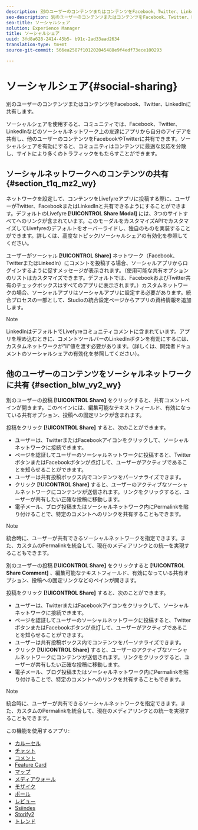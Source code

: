 ```yaml
---
description: 別のユーザーのコンテンツまたはコンテンツをFacebook、Twitter、LinkedInに共有します。
seo-description: 別のユーザーのコンテンツまたはコンテンツをFacebook、Twitter、LinkedInに共有します。
seo-title: ソーシャルシェア
solution: Experience Manager
title: ソーシャルシェア
uuid: 3fd8a628-2414-45b5- b91c-2ad33aad2634
translation-type: tm+mt
source-git-commit: 566ea2587f101202045488e9f4edf73ece100293

---
```



# ソーシャルシェア{#social-sharing}

別のユーザーのコンテンツまたはコンテンツをFacebook、Twitter、LinkedInに共有します。

ソーシャルシェアを使用すると、コミュニティでは、Facebook、Twitter、LinkedInなどのソーシャルネットワーク上の友達にアプリから自分のアイデアを共有し、他のユーザーのコンテンツをFacebookやTwitterに共有できます。ソーシャルシェアを有効にすると、コミュニティはコンテンツに最適な反応を分散し、サイトにより多くのトラフィックをもたらすことができます。

## ソーシャルネットワークへのコンテンツの共有 {#section_t1q_mz2_wy}

ネットワークを設定して、コンテンツをLivefyreアプリに投稿する際に、ユーザーがTwitter、FacebookまたはLinkedInと共有できるようにすることができます。デフォルトのLivefyre **[!UICONTROL Share Modal]** には、3つのサイトすべてへのリンクが含まれています。このモーダルをカスタマイズAPIでカスタマイズしてLivefyreのデフォルトをオーバーライドし、独自のものを実装することができます。詳しくは、高度なトピック/ソーシャルシェアの有効化を参照してください。

ユーザーがソーシャル **[!UICONTROL Share]** ネットワーク（Facebook、TwitterまたはLinkedIn）にコメントを投稿する場合、ソーシャルアプリからログインするように促すメッセージが表示されます。（使用可能な共有オプションのリストはカスタマイズできます。デフォルトでは、FacebookおよびTwitter共有のチェックボックスはすべてのアプリに表示されます。）カスタムネットワークの場合、ソーシャルアプリはソーシャルアプリに設定する必要があります。統合プロセスの一部として、Studioの統合設定ページからアプリの資格情報を追加します。

>[!NOTE]
>
>LinkedInはデフォルトでLivefyreコミュニティコメントに含まれています。アプリを埋め込むときに、コメントツールバーのLinkedInボタンを有効にするには、カスタムネットワークが"li"値を渡す必要があります。（詳しくは、開発者ドキュメントのソーシャルシェアの有効化を参照してください）。

## 他のユーザーのコンテンツをソーシャルネットワークに共有 {#section_blw_vy2_wy}

別のユーザーの投稿 **[!UICONTROL Share]** をクリックすると、共有コメントペインが開きます。このペインには、編集可能なテキストフィールド、有効になっている共有オプション、投稿への固定リンクが含まれます。

投稿をクリック **[!UICONTROL Share]** すると、次のことができます。

* ユーザーは、TwitterまたはFacebookアイコンをクリックして、ソーシャルネットワークに接続できます。
* ページを認証してユーザーのソーシャルネットワークに投稿すると、TwitterボタンまたはFacebookボタンが点灯して、ユーザーがアクティブであることを知らせることができます。
* ユーザーは共有投稿ボックス内でコンテンツをパーソナライズできます。
* クリック **[!UICONTROL Share]** すると、ユーザーのアクティブなソーシャルネットワークにコンテンツが送信されます。リンクをクリックすると、ユーザーが共有したい正確な投稿に移動します。
* 電子メール、ブログ投稿またはソーシャルネットワーク内にPermalinkを貼り付けることで、特定のコメントへのリンクを共有することもできます。

>[!NOTE]
>
>統合時に、ユーザーが共有できるソーシャルネットワークを指定できます。また、カスタムのPermalinkを統合して、現在のメディアリンクとの統一を実現することもできます。

別のユーザーの投稿 **[!UICONTROL Share]** をクリックすると **[!UICONTROL Share Comment]** 、編集可能なテキストフィールド、有効になっている共有オプション、投稿への固定リンクなどのペインが開きます。

投稿をクリック **[!UICONTROL Share]** すると、次のことができます。

* ユーザーは、TwitterまたはFacebookアイコンをクリックして、ソーシャルネットワークに接続できます。
* ページを認証してユーザーのソーシャルネットワークに投稿すると、TwitterボタンまたはFacebookボタンが点灯して、ユーザーがアクティブであることを知らせることができます。
* ユーザーは共有投稿ボックス内でコンテンツをパーソナライズできます。
* クリック **[!UICONTROL Share]** すると、ユーザーのアクティブなソーシャルネットワークにコンテンツが送信されます。リンクをクリックすると、ユーザーが共有したい正確な投稿に移動します。
* 電子メール、ブログ投稿またはソーシャルネットワーク内にPermalinkを貼り付けることで、特定のコメントへのリンクを共有することもできます。

>[!NOTE]
>
>統合時に、ユーザーが共有できるソーシャルネットワークを指定できます。また、カスタムのPermalinkを統合して、現在のメディアリンクとの統一を実現することもできます。



この機能を使用するアプリ:

* [カルーセル](/help/using/c-about-apps/c-carousel-app/c-carousel-app.md#c_carousel_app)
* [チャット](/help/using/c-about-apps/c-chat-app/c-chat-app.md#c_chat_app)
* [コメント](/help/using/c-about-apps/c-comments/c-comments.md)
* [Feature Card](/help/using/c-about-apps/c-feature-card-app/c-feature-card-app.md#c_feature_card_app)
* [マップ](/help/using/c-about-apps/c-map-app/c-map-app.md#c_map_app)
* [メディアウォール](/help/using/c-about-apps/c-media-wall-app/c-media-wall-app.md#c_media_wall_app)
* [モザイク](/help/using/c-about-apps/c-mosaic-app/c-mosaic-app.md#c_mosaic_app)
* [ポール](/help/using/c-about-apps/c-polls-app/c-polls-app.md#c_polls_app)
* [レビュー](/help/using/c-about-apps/c-reviews-app/c-reviews-app.md#c_reviews_app)
* [Ssiindes](/help/using/c-about-apps/c-sidenotes-app/c-sidenotes-app.md#c_sidenotes_app)
* [Storify2](/help/using/c-about-apps/c-storify2/c-storify2.md#c_storify2)
* [トレンド](/help/using/c-about-apps/c-trending-app/c-trending-app.md#c_trending_app)

